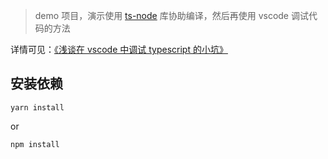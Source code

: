 > demo 项目，演示使用 [ts-node](https://github.com/TypeStrong/ts-node) 库协助编译，然后再使用 vscode 调试代码的方法

详情可见：[《浅谈在 vscode 中调试 typescript 的小坑》]()

## 安装依赖
```
yarn install
```

or

```
npm install
```
